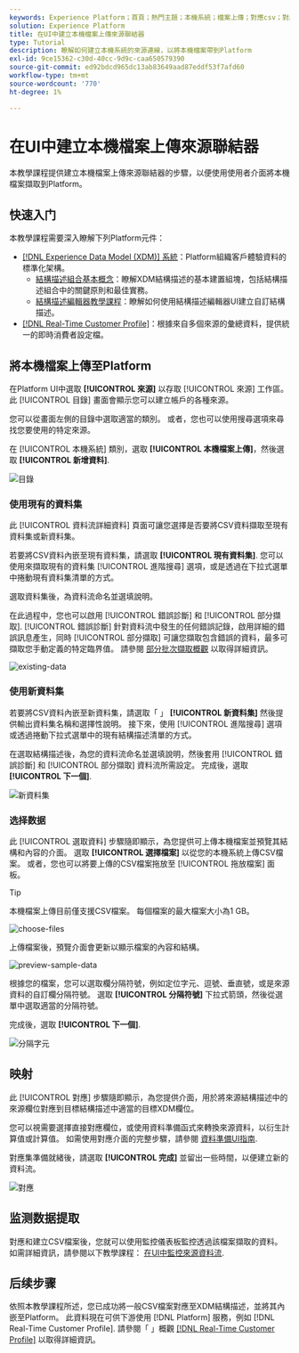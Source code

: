 ```yaml
---
keywords: Experience Platform；首頁；熱門主題；本機系統；檔案上傳；對應csv；對應csv檔案；將csv檔案對應至xdm；將csv對應至xdm；ui指南；
solution: Experience Platform
title: 在UI中建立本機檔案上傳來源聯結器
type: Tutorial
description: 瞭解如何建立本機系統的來源連線，以將本機檔案帶到Platform
exl-id: 9ce15362-c30d-40cc-9d9c-caa650579390
source-git-commit: ed92bdcd965dc13ab83649aad87eddf53f7afd60
workflow-type: tm+mt
source-wordcount: '770'
ht-degree: 1%

---
```


# 在UI中建立本機檔案上傳來源聯結器

本教學課程提供建立本機檔案上傳來源聯結器的步驟，以便使用使用者介面將本機檔案擷取到Platform。

## 快速入门

本教學課程需要深入瞭解下列Platform元件：

* [[!DNL Experience Data Model (XDM)] 系統](../../../../../xdm/home.md)：Platform組織客戶體驗資料的標準化架構。
   * [結構描述組合基本概念](../../../../../xdm/schema/composition.md)：瞭解XDM結構描述的基本建置組塊，包括結構描述組合中的關鍵原則和最佳實務。
   * [結構描述編輯器教學課程](../../../../../xdm/tutorials/create-schema-ui.md)：瞭解如何使用結構描述編輯器UI建立自訂結構描述。
* [[!DNL Real-Time Customer Profile]](../../../../../profile/home.md)：根據來自多個來源的彙總資料，提供統一的即時消費者設定檔。

## 將本機檔案上傳至Platform

在Platform UI中選取 **[!UICONTROL 來源]** 以存取 [!UICONTROL 來源] 工作區。 此 [!UICONTROL 目錄] 畫面會顯示您可以建立帳戶的各種來源。

您可以從畫面左側的目錄中選取適當的類別。 或者，您也可以使用搜尋選項來尋找您要使用的特定來源。

在 [!UICONTROL 本機系統] 類別，選取 **[!UICONTROL 本機檔案上傳]**，然後選取 **[!UICONTROL 新增資料]**.

![目錄](../../../../images/tutorials/create/local/catalog.png)

### 使用現有的資料集

此 [!UICONTROL 資料流詳細資料] 頁面可讓您選擇是否要將CSV資料擷取至現有資料集或新資料集。

若要將CSV資料內嵌至現有資料集，請選取 **[!UICONTROL 現有資料集]**. 您可以使用來擷取現有的資料集 [!UICONTROL 進階搜尋] 選項，或是透過在下拉式選單中捲動現有資料集清單的方式。

選取資料集後，為資料流命名並選填說明。

在此過程中，您也可以啟用 [!UICONTROL 錯誤診斷] 和 [!UICONTROL 部分擷取]. [!UICONTROL 錯誤診斷] 針對資料流中發生的任何錯誤記錄，啟用詳細的錯誤訊息產生，同時 [!UICONTROL 部分擷取] 可讓您擷取包含錯誤的資料，最多可擷取您手動定義的特定臨界值。 請參閱 [部分批次擷取概觀](../../../../../ingestion/batch-ingestion/partial.md) 以取得詳細資訊。

![existing-data](../../../../images/tutorials/create/local/existing-dataset.png)

### 使用新資料集

若要將CSV資料內嵌至新資料集，請選取「 」 **[!UICONTROL 新資料集]** 然後提供輸出資料集名稱和選擇性說明。 接下來，使用 [!UICONTROL 進階搜尋] 選項或透過捲動下拉式選單中的現有結構描述清單的方式。

在選取結構描述後，為您的資料流命名並選填說明，然後套用 [!UICONTROL 錯誤診斷] 和 [!UICONTROL 部分擷取] 資料流所需設定。 完成後，選取 **[!UICONTROL 下一個]**.

![新資料集](../../../../images/tutorials/create/local/new-dataset.png)

### 选择数据

此 [!UICONTROL 選取資料] 步驟隨即顯示，為您提供可上傳本機檔案並預覽其結構和內容的介面。 選取 **[!UICONTROL 選擇檔案]** 以從您的本機系統上傳CSV檔案。 或者，您也可以將要上傳的CSV檔案拖放至 [!UICONTROL 拖放檔案] 面板。

>[!TIP]
>
>本機檔案上傳目前僅支援CSV檔案。 每個檔案的最大檔案大小為1 GB。

![choose-files](../../../../images/tutorials/create/local/choose-files.png)

上傳檔案後，預覽介面會更新以顯示檔案的內容和結構。

![preview-sample-data](../../../../images/tutorials/create/local/preview-sample-data.png)

根據您的檔案，您可以選取欄分隔符號，例如定位字元、逗號、垂直號，或是來源資料的自訂欄分隔符號。 選取 **[!UICONTROL 分隔符號]** 下拉式箭頭，然後從選單中選取適當的分隔符號。

完成後，選取 **[!UICONTROL 下一個]**.

![分隔字元](../../../../images/tutorials/create/local/delimiter.png)

## 映射

此 [!UICONTROL 對應] 步驟隨即顯示，為您提供介面，用於將來源結構描述中的來源欄位對應到目標結構描述中適當的目標XDM欄位。

您可以視需要選擇直接對應欄位，或使用資料準備函式來轉換來源資料，以衍生計算值或計算值。 如需使用對應介面的完整步驟，請參閱 [資料準備UI指南](../../../../../data-prep/ui/mapping.md).

對應集準備就緒後，請選取 **[!UICONTROL 完成]** 並留出一些時間，以便建立新的資料流。

![對應](../../../../images/tutorials/create/local/mapping.png)

## 监测数据提取

對應和建立CSV檔案後，您就可以使用監控儀表板監控透過該檔案擷取的資料。 如需詳細資訊，請參閱以下教學課程： [在UI中監控來源資料流](../../../../../dataflows/ui/monitor-sources.md).

## 后续步骤

依照本教學課程所述，您已成功將一般CSV檔案對應至XDM結構描述，並將其內嵌至Platform。 此資料現在可供下游使用 [!DNL Platform] 服務，例如 [!DNL Real-Time Customer Profile]. 請參閱「 」概觀 [[!DNL Real-Time Customer Profile]](../../../../../profile/home.md) 以取得詳細資訊。
